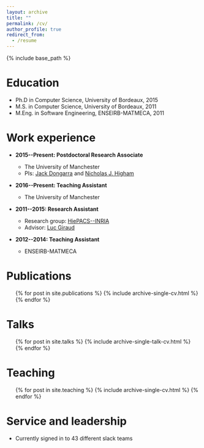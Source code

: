 ```yaml
---
layout: archive
title: ""
permalink: /cv/
author_profile: true
redirect_from:
  - /resume
---
```


{% include base_path %} 

Education
======
* Ph.D in Computer Science, University of Bordeaux, 2015
* M.S. in Computer Science, University of Bordeaux, 2011
* M.Eng. in  Software Engineering, ENSEIRB-MATMECA, 2011
 
Work experience
======
* **2015--Present: Postdoctoral Research Associate**
  * The University of Manchester
  * PIs: [Jack Dongarra](http://www.netlib.org/utk/people/JackDongarra/) and [Nicholas J. Higham](http://www.maths.manchester.ac.uk/~higham) 

* **2016--Present: Teaching Assistant**
  * The University of Manchester
  
* **2011--2015: Research Assistant**
  * Research group: [HiePACS--INRIA](https://team.inria.fr/hiepacs/)
  * Advisor: [Luc Giraud](https://team.inria.fr/hiepacs/team-members/luc-giraud/)  
  
* **2012--2014: Teaching Assistant**
  * ENSEIRB-MATMECA     
  

Publications
======
  <ul>{% for post in site.publications %}
    {% include archive-single-cv.html %}
  {% endfor %}</ul>
  
Talks
======
  <ul>{% for post in site.talks %}
    {% include archive-single-talk-cv.html %}
  {% endfor %}</ul>
  
Teaching
======
  <ul>{% for post in site.teaching %}
    {% include archive-single-cv.html %}
  {% endfor %}</ul>
  
Service and leadership
======
* Currently signed in to 43 different slack teams 
